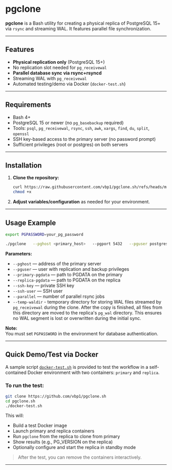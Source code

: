 # pgclone

**pgclone** is a Bash utility for creating a physical replica of PostgreSQL 15+ via `rsync` and streaming WAL. It features parallel file synchronization.

---

## Features

- **Physical replication only** (PostgreSQL 15+)
- No replication slot needed for `pg_receivewal`
- **Parallel database sync via rsync+rsyncd**
- Streaming WAL with `pg_receivewal`
- Automated testing/demo via Docker (`docker-test.sh`)

---

## Requirements

- Bash 4+
- PostgreSQL 15 or newer (no `pg_basebackup` required)
- Tools: `psql`, `pg_receivewal`, `rsync`, `ssh`, `awk`, `xargs`, `find`, `du`, `split`, `openssl`
- SSH key-based access to the primary server (no password prompt)
- Sufficient privileges (root or postgres) on both servers

---

## Installation

1. **Clone the repository:**
    ```bash
    curl https://raw.githubusercontent.com/vbp1/pgclone.sh/refs/heads/main/pgclone
    chmod +x 
    ```

2. **Adjust variables/configuration** as needed for your environment.

---

## Usage Example

```bash
export PGPASSWORD=your_pg_password

./pgclone   --pghost <primary_host>   --pgport 5432   --pguser postgres   --primary-pgdata /var/lib/postgresql/data   --replica-pgdata /var/lib/postgresql/data   --temp-waldir /tmp/pg_wal   --ssh-key /path/to/id_rsa   --ssh-user root   --parallel 4   --verbose
```

**Parameters:**
- `--pghost`           — address of the primary server
- `--pguser`           — user with replication and backup privileges
- `--primary-pgdata`   — path to PGDATA on the primary
- `--replica-pgdata`   — path to PGDATA on the replica
- `--ssh-key`          — private SSH key
- `--ssh-user`         — SSH user
- `--parallel`         — number of parallel rsync jobs
- `--temp-waldir`      - temporary directory for storing WAL files streamed by `pg_receivewal` during the clone.  After the copy is finished, all files from this directory are moved to the replica's `pg_wal` directory. This ensures no WAL segment is lost or overwritten during the initial sync.


**Note:**  
You must set `PGPASSWORD` in the environment for database authentication.

---

## Quick Demo/Test via Docker

A sample script [`docker-test.sh`](./docker-test.sh) is provided to test the workflow in a self-contained Docker environment with two containers: `primary` and `replica`.

### To run the test:

```bash
git clone https://github.com/vbp1/pgclone.sh 
cd pgclone.sh
./docker-test.sh
```
This will:
- Build a test Docker image
- Launch primary and replica containers
- Run `pgclone` from the replica to clone from primary
- Show results (e.g., PG_VERSION on the replica)
- Optionally configure and start the replica in standby mode

> After the test, you can remove the containers interactively.

---

